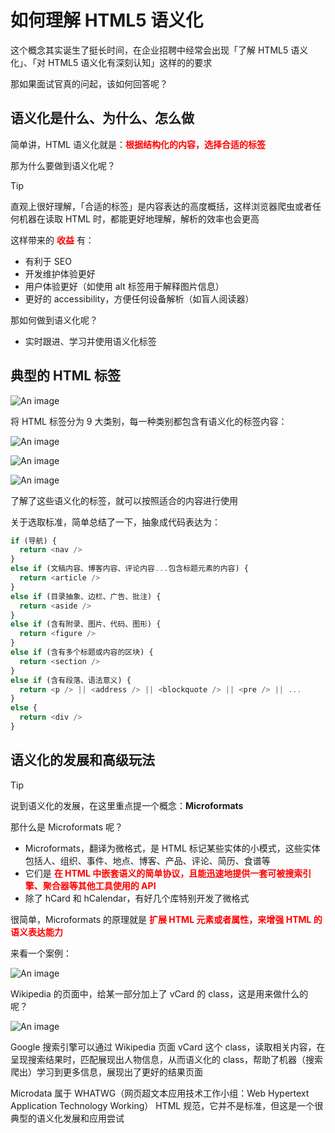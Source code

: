 # 如何理解 HTML5 语义化

这个概念其实诞生了挺长时间，在企业招聘中经常会出现「了解 HTML5 语义化」、「对 HTML5 语义化有深刻认知」这样的的要求

那如果面试官真的问起，该如何回答呢？

## 语义化是什么、为什么、怎么做

简单讲，HTML 语义化就是：**<font color=red>根据结构化的内容，选择合适的标签</font>**

那为什么要做到语义化呢？

> [!tip]
> 直观上很好理解，「合适的标签」是内容表达的高度概括，这样浏览器爬虫或者任何机器在读取 HTML 时，都能更好地理解，解析的效率也会更高

这样带来的 **<font color=red>收益</font>** 有：
  - 有利于 SEO
  - 开发维护体验更好
  - 用户体验更好（如使用 alt 标签用于解释图片信息）
  - 更好的 accessibility，方便任何设备解析（如盲人阅读器）

那如何做到语义化呢？
  - 实时跟进、学习并使用语义化标签

## 典型的 HTML 标签

![An image](https://cdn.jsdelivr.net/gh/zxwin0125/image-repo/img/HTML/04.webp)

将 HTML 标签分为 9 大类别，每一种类别都包含有语义化的标签内容：

![An image](https://cdn.jsdelivr.net/gh/zxwin0125/image-repo/img/HTML/05.webp)

![An image](https://cdn.jsdelivr.net/gh/zxwin0125/image-repo/img/HTML/06.webp)

![An image](https://cdn.jsdelivr.net/gh/zxwin0125/image-repo/img/HTML/07.webp)

了解了这些语义化的标签，就可以按照适合的内容进行使用

关于选取标准，简单总结了一下，抽象成代码表达为：

```JavaScript
if (导航) {
  return <nav />
}
else if (文稿内容、博客内容、评论内容...包含标题元素的内容) {
  return <article />
}
else if (目录抽象、边栏、广告、批注) {
  return <aside />
}
else if (含有附录、图片、代码、图形) {
  return <figure />
}
else if (含有多个标题或内容的区块) {
  return <section />
}
else if (含有段落、语法意义) {
  return <p /> || <address /> || <blockquote /> || <pre /> || ...
}
else {
  return <div />
}
```

## 语义化的发展和高级玩法

> [!tip]
> 说到语义化的发展，在这里重点提一个概念：**Microformats**

那什么是 Microformats 呢？
  - Microformats，翻译为微格式，是 HTML 标记某些实体的小模式，这些实体包括人、组织、事件、地点、博客、产品、评论、简历、食谱等
  - 它们是 **<font color=red>在 HTML 中嵌套语义的简单协议，且能迅速地提供一套可被搜索引擎、聚合器等其他工具使用的 API</font>**
  - 除了 hCard 和 hCalendar，有好几个库特别开发了微格式

很简单，Microformats 的原理就是 **<font color=red>扩展 HTML 元素或者属性，来增强 HTML 的语义表达能力</font>**

来看一个案例：

![An image](https://cdn.jsdelivr.net/gh/zxwin0125/image-repo/img/HTML/08.webp)

Wikipedia 的页面中，给某一部分加上了 vCard 的 class，这是用来做什么的呢？

![An image](https://cdn.jsdelivr.net/gh/zxwin0125/image-repo/img/HTML/09.webp)

Google 搜索引擎可以通过 Wikipedia 页面 vCard 这个 class，读取相关内容，在呈现搜索结果时，匹配展现出人物信息，从而语义化的 class，帮助了机器（搜索爬出）学习到更多信息，展现出了更好的结果页面

Microdata 属于 WHATWG（网页超文本应用技术工作小组：Web Hypertext Application Technology Working） HTML 规范，它并不是标准，但这是一个很典型的语义化发展和应用尝试
